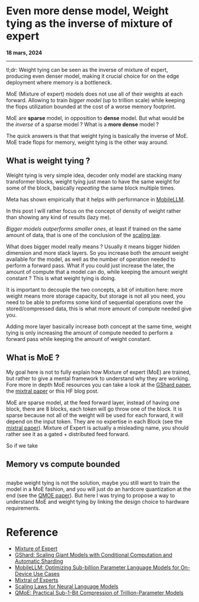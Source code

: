 # Even more dense model, Weight tying as the inverse of mixture of expert

**18 mars, 2024**

---

tl;dr: Weight tying can be seen as the inverse of mixture of expert, producing even denser model, making it crucial choice for on the edge deployment where memory is a bottleneck.

MoE (Mixture of expert) models does not use all of their weights at each forward. Allowing to train _bigger model_ (up to trillion scale) while keeping the flops utilization bounded at the cost of a worse memory footprint.

MoE are **sparse** model, in opposition to **dense** model. But what would be the _inverse_ of a sparse model ? What is a **more dense** model ? 


The quick answers is that that weight tying is basically the inverse of MoE. MoE trade flops for memory, weight tying is the other way around. 

## What is weight tying ?

Weight tying is very simple idea, decoder only model are stacking many transformer blocks, weight tying just mean to have the same weight for some of the block, basically _repeating_ the same block multiple times.

Meta has shown empirically that it helps with performance  in [MobileLLM](https://arxiv.org/abs/2402.14905).

In this post I will rather focus on the concept of density of weight rather than showing any kind of results (lazy me).

_Bigger models outperforms smaller ones_,  at least if trained on the same amount of data, that is one of the conclusion of the [scaling law](https://arxiv.org/abs/2001.08361).

What does bigger model really means ? Usually it means bigger hidden dimension and more stack layers. So you increase both the amount weight available for the model, as well as the number of operation needed to perform a forward pass. What if you could just increase the later, the amount of compute that a model can do, while keeping the amount weight constant ? This is what weight tying is doing.



It is important to decouple the two concepts, a bit of intuition here: more weight means more storage capacity, but storage is not all you need, you need to be able to preforms some kind of sequential operations over the stored/compressed data, this is what more amount of compute needed give you.

Adding more layer basically increase both concept at the same time, weight tying is only increasing the amount of compute needed to perform a forward pass while keeping the amount of weight constant.

## What is MoE ?

My goal here is not to fully explain how Mixture of expert (MoE) are trained, but rather to give a mental framework to understand why they are working. Fore more in depth MoE resources you can take a look at the [GShard paper](https://arxiv.org/abs/2006.16668), the [mixtral paper](https://arxiv.org/abs/2401.04088) or this HF blog post.

MoE are sparse model, at the feed forward layer, instead of having one block, there are 8 blocks, each token will go throw one of the block. It is sparse because not all of the weight will be used for each forward, it will depend on the input token. They are no expertise in each Block (see the [mixtral paper](https://arxiv.org/abs/2401.04088)). Mixture of Expert is actually a misleading name, you should rather see it as a gated + distributed feed forward.

So if we take 


## Memory vs compute bounded 


## 

maybe weight tying is not the solution, maybe you still want to train the model in a MoE fashion, and you will just do an hardcore quantization at the end (see the [QMOE paper](https://arxiv.org/abs/2310.16795)). But here I was trying to propose a way to understand MoE and weight tying by linking the design choice to hardware requirements.

# Reference

- [Mixture of Expert](https://huggingface.co/blog/moe)
- [GShard: Scaling Giant Models with Conditional Computation and Automatic Sharding](https://arxiv.org/abs/2006.16668)
- [MobileLLM: Optimizing Sub-billion Parameter Language Models for On-Device Use Cases](https://arxiv.org/abs/2402.14905)
- [Mixtral of Experts](https://arxiv.org/abs/2401.04088)
- [Scaling Laws for Neural Language Models](https://arxiv.org/abs/2001.08361)
- [QMoE: Practical Sub-1-Bit Compression of Trillion-Parameter Models](https://arxiv.org/abs/2310.16795)




























